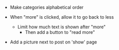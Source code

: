 - Make categories alphabetical order

- When "more" is clicked, allow it to go back to less
  - Limit how much text is shown after "more"
    - Then add a button to "read more"

- Add a picture next to post on 'show' page





















